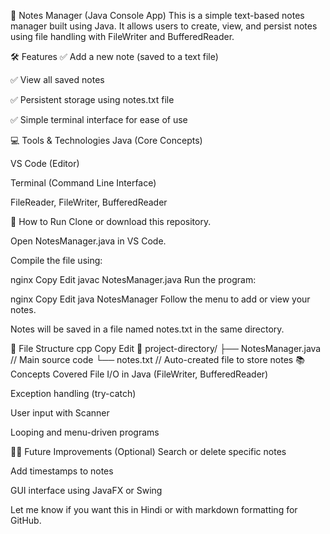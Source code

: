 📓 Notes Manager (Java Console App)
This is a simple text-based notes manager built using Java. It allows users to create, view, and persist notes using file handling with FileWriter and BufferedReader.

🛠 Features
✅ Add a new note (saved to a text file)

✅ View all saved notes

✅ Persistent storage using notes.txt file

✅ Simple terminal interface for ease of use

💻 Tools & Technologies
Java (Core Concepts)

VS Code (Editor)

Terminal (Command Line Interface)

FileReader, FileWriter, BufferedReader

🚀 How to Run
Clone or download this repository.

Open NotesManager.java in VS Code.

Compile the file using:

nginx
Copy
Edit
javac NotesManager.java
Run the program:

nginx
Copy
Edit
java NotesManager
Follow the menu to add or view your notes.

Notes will be saved in a file named notes.txt in the same directory.

📂 File Structure
cpp
Copy
Edit
📁 project-directory/
├── NotesManager.java   // Main source code
└── notes.txt           // Auto-created file to store notes
📚 Concepts Covered
File I/O in Java (FileWriter, BufferedReader)

Exception handling (try-catch)

User input with Scanner

Looping and menu-driven programs

🙋‍♀️ Future Improvements (Optional)
Search or delete specific notes

Add timestamps to notes

GUI interface using JavaFX or Swing

Let me know if you want this in Hindi or with markdown formatting for GitHub.




